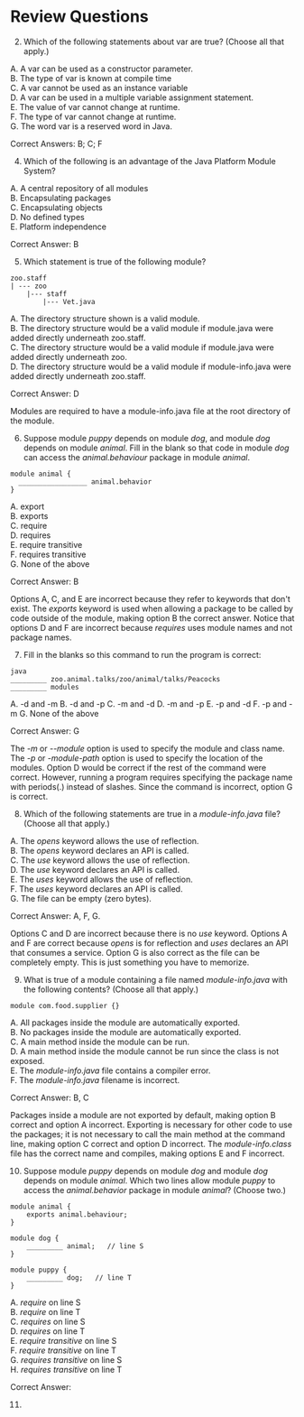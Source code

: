 # Review Questions

2) Which of the following statements about var are true? (Choose all that apply.)

A. A var can be used as a constructor parameter.  <br>
B. The type of var is known at compile time  <br>
C. A var cannot be used as an instance variable  <br>
D. A var can be used in a multiple variable assignment statement.  <br>
E. The value of var cannot change at runtime.  <br>
F. The type of var cannot change at runtime.  <br>
G. The word var is a reserved word in Java.  <br>


Correct Answers: B; C; F


4) Which of the following is an advantage of the Java Platform Module System?

A. A central repository of all modules  <br>
B. Encapsulating packages  <br>
C. Encapsulating objects  <br>
D. No defined types  <br>
E. Platform independence  <br>

Correct Answer: B

5) Which statement is true of the following module?


```
zoo.staff
| --- zoo
    |--- staff
        |--- Vet.java
```



A. The directory structure shown is a valid module.  <br>
B. The directory structure would be a valid module if module.java were added directly underneath zoo.staff.  <br>
C. The directory structure would be a valid module if module.java were added directly underneath zoo.  <br>
D. The directory structure would be a valid module if module-info.java were added directly underneath zoo.staff.  <br>

Correct Answer: D

Modules are required to have a module-info.java file at the root directory of the module. 


6. Suppose module *puppy* depends on module *dog*, and module *dog* depends on module *animal*.
Fill in the blank so that code in module *dog* can access the *animal.behaviour* package in module *animal*.

```
module animal {
  _________________ animal.behavior
}
```

A. export  <br>
B. exports  <br>
C. require  <br>
D. requires  <br>
E. require transitive  <br>
F. requires transitive  <br>
G. None of the above  <br>


Correct Answer: B

Options A, C, and E are incorrect because they refer to keywords that don't exist.
The *exports* keyword is used when allowing a package to be called by code outside of the module,
making option B the correct answer. Notice that options D and F are incorrect because *requires* uses module names
and not package names.


7. Fill in the blanks so this command to run the program is correct:

```
java
_________ zoo.animal.talks/zoo/animal/talks/Peacocks
_________ modules
```

A. -d and -m
B. -d and -p
C. -m and -d
D. -m and -p
E. -p and -d
F. -p and -m
G. None of the above

Correct Answer: G

The *-m* or *--module* option is used to specify the module and class name. The *-p* or *-module-path* option is used to 
specify the location of the modules. Option D would be correct if the rest of the command were correct.
However, running a program requires specifying the package name with periods(.) instead of slashes.
Since the command is incorrect, option G is correct.



8. Which of the following statements are true in a *module-info.java* file?
   (Choose all that apply.)

A. The *opens* keyword allows the use of reflection.  <br>
B. The *opens* keyword declares an API is called.  <br>
C. The *use* keyword allows the use of reflection.  <br>
D. The *use* keyword declares an API is called.   <br>
E. The *uses* keyword allows the use of reflection.  <br>
F. The *uses* keyword declares an API is called.  <br>
G. The file can be empty (zero bytes).  <br>


Correct Answer: A, F, G.

Options C and D are incorrect because there is no *use* keyword. Options A and F are correct because *opens* is for 
reflection and *uses* declares an API that consumes a service. Option G is also correct as the file can be completely 
empty. This is just something you have to memorize.


9. What is true of a module containing a file named *module-info.java* with the following contents?
   (Choose all that apply.)

```
module com.food.supplier {}
```

A. All packages inside the module are automatically exported.  <br>
B. No packages inside the module are automatically exported.   <br>
C. A main method inside the module can be run.  <br>
D. A main method inside the module cannot be run since the class is not exposed.  <br>
E. The *module-info.java* file contains a compiler error.  <br>
F. The *module-info.java* filename is incorrect.  <br>


Correct Answer: B, C

Packages inside a module are not exported by default, making option B correct and option A incorrect.
Exporting is necessary for other code to use the packages; it is not necessary to call the main method at the
command line, making option C correct and option D incorrect. The *module-info.class* file has the correct name and 
compiles, making options E and F incorrect.


10. Suppose module *puppy* depends on module *dog* and module *dog* depends on module *animal*. Which two lines allow
module *puppy* to access the *animal.behavior* package in module *animal*? (Choose two.)

```
module animal {
    exports animal.behaviour;
}

module dog {
    _________ animal;   // line S
}

module puppy {
    _________ dog;   // line T
}
```

A. *require* on line S <br>
B. *require* on line T <br>
C. *requires* on line S <br>
D. *requires* on line T <br>
E. *require transitive* on line S <br>
F. *require transitive* on line T <br>
G. *requires transitive* on line S <br>
H. *requires transitive* on line T <br>


Correct Answer: 


11. 





























